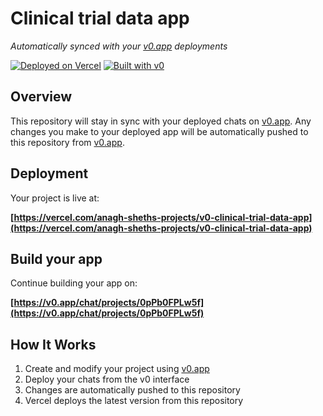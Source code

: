 # Clinical trial data app

*Automatically synced with your [v0.app](https://v0.app) deployments*

[![Deployed on Vercel](https://img.shields.io/badge/Deployed%20on-Vercel-black?style=for-the-badge&logo=vercel)](https://vercel.com/anagh-sheths-projects/v0-clinical-trial-data-app)
[![Built with v0](https://img.shields.io/badge/Built%20with-v0.app-black?style=for-the-badge)](https://v0.app/chat/projects/0pPb0FPLw5f)

## Overview

This repository will stay in sync with your deployed chats on [v0.app](https://v0.app).
Any changes you make to your deployed app will be automatically pushed to this repository from [v0.app](https://v0.app).

## Deployment

Your project is live at:

**[https://vercel.com/anagh-sheths-projects/v0-clinical-trial-data-app](https://vercel.com/anagh-sheths-projects/v0-clinical-trial-data-app)**

## Build your app

Continue building your app on:

**[https://v0.app/chat/projects/0pPb0FPLw5f](https://v0.app/chat/projects/0pPb0FPLw5f)**

## How It Works

1. Create and modify your project using [v0.app](https://v0.app)
2. Deploy your chats from the v0 interface
3. Changes are automatically pushed to this repository
4. Vercel deploys the latest version from this repository